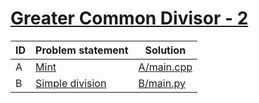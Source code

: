 # [Greater Common Divisor - 2](https://www.e-olymp.com/en/contests/8903)


| ID | Problem statement                                                          | Solution                 |
|----|----------------------------------------------------------------------------|--------------------------|
| A  | [Mint](https://www.e-olymp.com/en/contests/8903/problems/76949)            | [A/main.cpp](A/main.cpp) |
| B  | [Simple division](https://www.e-olymp.com/en/contests/8903/problems/76950) | [B/main.py](B/main.py)   |


